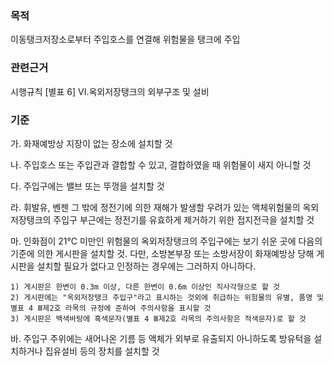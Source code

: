 ### 목적
이동탱크저장소로부터 주입호스를 연결해 위험물을 탱크에 주입

### 관련근거
시행규칙 [별표 6] VI.옥외저장탱크의 외부구조 및 설비

### 기준
가. 화재예방상 지장이 없는 장소에 설치할 것

나. 주입호스 또는 주입관과 결합할 수 있고, 결합하였을 때 위험물이 새지 아니할 것

다. 주입구에는 밸브 또는 뚜껑을 설치할 것

라. 휘발유, 벤젠 그 밖에 정전기에 의한 재해가 발생할 우려가 있는 액체위험물의 옥외저장탱크의 주입구 부근에는 정전기를 유효하게 제거하기 위한 접지전극을 설치할 것

마. 인화점이 21℃ 미만인 위험물의 옥외저장탱크의 주입구에는 보기 쉬운 곳에 다음의 기준에 의한 게시판을 설치할 것. 다만, 소방본부장 또는 소방서장이 화재예방상 당해 게시판을 설치할 필요가 없다고 인정하는 경우에는 그러하지 아니하다.

    1) 게시판은 한변이 0.3m 이상, 다른 한변이 0.6m 이상인 직사각형으로 할 것
    2) 게시판에는 "옥외저장탱크 주입구"라고 표시하는 것외에 취급하는 위험물의 유별, 품명 및 별표 4 Ⅲ제2호 라목의 규정에 준하여 주의사항을 표시할 것
    3) 게시판은 백색바탕에 흑색문자(별표 4 Ⅲ제2호 라목의 주의사항은 적색문자)로 할 것

바. 주입구 주위에는 새어나온 기름 등 액체가 외부로 유출되지 아니하도록 방유턱을 설치하거나 집유설비 등의 장치를 설치할 것
